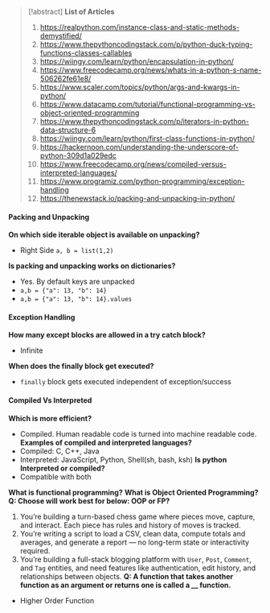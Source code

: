
> [!abstract]
> **List of Articles**
> 1. https://realpython.com/instance-class-and-static-methods-demystified/
> 2. https://www.thepythoncodingstack.com/p/python-duck-typing-functions-classes-callables
> 3. https://wiingy.com/learn/python/encapsulation-in-python/
> 4. https://www.freecodecamp.org/news/whats-in-a-python-s-name-506262fe61e8/
> 5. https://www.scaler.com/topics/python/args-and-kwargs-in-python/
> 6. https://www.datacamp.com/tutorial/functional-programming-vs-object-oriented-programming
> 7. https://www.thepythoncodingstack.com/p/iterators-in-python-data-structure-6
> 8. https://wiingy.com/learn/python/first-class-functions-in-python/
> 9. https://hackernoon.com/understanding-the-underscore-of-python-309d1a029edc
> 10. https://www.freecodecamp.org/news/compiled-versus-interpreted-languages/
> 11. https://www.programiz.com/python-programming/exception-handling
> 12. https://thenewstack.io/packing-and-unpacking-in-python/

#### Packing and Unpacking
**On which side iterable object is available on unpacking?**
- Right Side `a, b = list(1,2)`

**Is packing and unpacking works on dictionaries?**
- Yes. By default keys are unpacked
- `a,b = {"a": 13, "b": 14}`
- `a,b = {"a": 13, "b": 14}.values`

#### Exception Handling
**How many except blocks are allowed in a try catch block?**
- Infinite

**When does the finally block get executed?**
- `finally` block gets executed independent of exception/success

#### Compiled Vs Interpreted
**Which is more efficient?**
- Compiled. Human readable code is turned into machine readable code.
**Examples of compiled and interpreted languages?**
- Compiled: C, C++, Java
- Interpreted: JavaScript, Python, Shell(sh, bash, ksh)
**Is python Interpreted or compiled?**
- Compatible with both


**What is functional programming?**
**What is Object Oriented Programming?**
**Q: Choose will work best for below: OOP or FP?**
1. You’re building a turn-based chess game where pieces move, capture, and interact. Each piece has rules and history of moves is tracked.
2. You’re writing a script to load a CSV, clean data, compute totals and averages, and generate a report — no long-term state or interactivity required.
3. You’re building a full-stack blogging platform with `User`, `Post`, `Comment`, and `Tag` entities, and need features like authentication, edit history, and relationships between objects.
**Q: A function that takes another function as an argument or returns one is called a __ function.**  
- Higher Order Function


